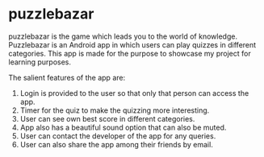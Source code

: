 # puzzlebazar
puzzlebazar is the game which leads you to the world of knowledge. Puzzlebazar is an Android app in which users can play quizzes in different categories.
This app is made for the purpose to showcase my project for learning purposes.

The salient features of the app are:
   1. Login is provided to the user so that only that person can access the app.
   2. Timer for the quiz to make the quizzing more interesting.
   3. User can see own best score in different categories.
   4. App also has a beautiful sound option that can also be muted.
   5. User can contact the developer of the app for any queries.
   6. User can also share the app among their friends by email.
